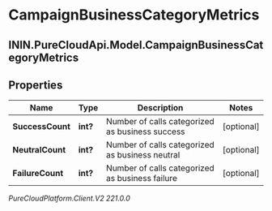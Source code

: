 # CampaignBusinessCategoryMetrics

## ININ.PureCloudApi.Model.CampaignBusinessCategoryMetrics

## Properties

|Name | Type | Description | Notes|
|------------ | ------------- | ------------- | -------------|
| **SuccessCount** | **int?** | Number of calls categorized as business success | [optional] |
| **NeutralCount** | **int?** | Number of calls categorized as business neutral | [optional] |
| **FailureCount** | **int?** | Number of calls categorized as business failure | [optional] |



_PureCloudPlatform.Client.V2 221.0.0_
